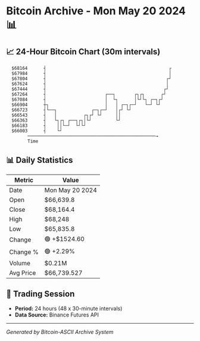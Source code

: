# Bitcoin Archive - Mon May 20 2024 📊

## 📈 24-Hour Bitcoin Chart (30m intervals)

```
  $68164      ┤                                              ┌ 
  $67984      ┤                                              │ 
  $67804      ┤                                             ┌┘ 
  $67624      ┤                                             │  
  $67444      ┤                                            ┌┘  
  $67264      ┤                      ┌──┐       ┌┐┌┐      ┌┘   
  $67084      ┤                      │  └┐      │└┘└┐ ┌─┐┌┘    
  $66904      ┼┐                     │   │ ┌─┐┌─┘   └─┘ └┘     
  $66723      ┤└──┐             ┌─┐┌─┘   │┌┘ └┘                
  $66543      ┤   │          ┌┐┌┘ └┘     ││                    
  $66363      ┤   └┐┌┐ ┌──┐┌┐│└┘         └┘                    
  $66183      ┤    ││└─┘  └┘└┘                                 
  $66003      ┤    └┘                                          
        ────────────────────────────────────────────────→
        Time
```

## 📊 Daily Statistics

| Metric | Value |
|--------|-------|
| Date | Mon May 20 2024 |
| Open | $66,639.8 |
| Close | $68,164.4 |
| High | $68,248 |
| Low | $65,835.8 |
| Change | 🟢 +$1524.60 |
| Change % | 🟢 +2.29% |
| Volume | $0.21M |
| Avg Price | $66,739.527 |

## 📅 Trading Session

- **Period:** 24 hours (48 x 30-minute intervals)
- **Data Source:** Binance Futures API

---
*Generated by Bitcoin-ASCII Archive System*
